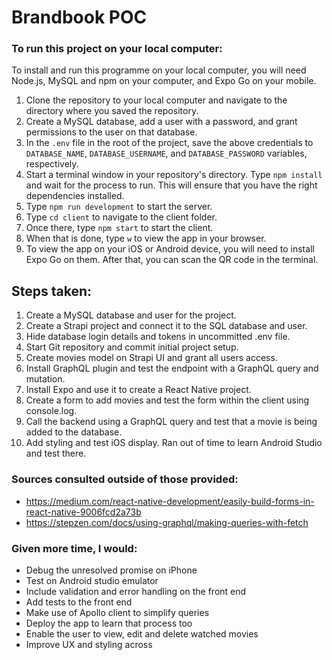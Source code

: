 # Brandbook POC

### To run this project on your local computer:

To install and run this programme on your local computer, you will need Node.js, MySQL and npm on your computer, and Expo Go on your mobile.

1. Clone the repository to your local computer and navigate to the directory where you saved the repository.
2. Create a MySQL database, add a user with a password, and grant permissions to the user on that database.
3. In the `.env` file in the root of the project, save the above credentials to `DATABASE_NAME`, `DATABASE_USERNAME`, and `DATABASE_PASSWORD` variables, respectively.
4. Start a terminal window in your repository's directory. Type `npm install` and wait for the process to run. This will ensure that you have the right dependencies installed.
5. Type `npm run development` to start the server.
6. Type `cd client` to navigate to the client folder.
7. Once there, type `npm start` to start the client.
8. When that is done, type `w` to view the app in your browser.
9. To view the app on your iOS or Android device, you will need to install Expo Go on them. After that, you can scan the QR code in the terminal.

## Steps taken:

1. Create a MySQL database and user for the project.
2. Create a Strapi project and connect it to the SQL database and user.
3. Hide database login details and tokens in uncommitted .env file.
4. Start Git repository and commit initial project setup.
5. Create movies model on Strapi UI and grant all users access.
6. Install GraphQL plugin and test the endpoint with a GraphQL query and mutation.
7. Install Expo and use it to create a React Native project.
8. Create a form to add movies and test the form within the client using console.log.
9. Call the backend using a GraphQL query and test that a movie is being added to the database.
10. Add styling and test iOS display. Ran out of time to learn Android Studio and test there.

### Sources consulted outside of those provided:

- https://medium.com/react-native-development/easily-build-forms-in-react-native-9006fcd2a73b
- https://stepzen.com/docs/using-graphql/making-queries-with-fetch

### Given more time, I would:

- Debug the unresolved promise on iPhone
- Test on Android studio emulator
- Include validation and error handling on the front end
- Add tests to the front end
- Make use of Apollo client to simplify queries
- Deploy the app to learn that process too
- Enable the user to view, edit and delete watched movies
- Improve UX and styling across
